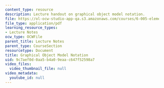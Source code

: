 ```yaml
---
content_type: resource
description: Lecture handout on graphical object model notation.
file: https://ol-ocw-studio-app-qa.s3.amazonaws.com/courses/6-005-elements-of-software-construction-fall-2008/9c7aef0d0aa5b4a09eaac647f52598a7_MIT6_005f08_lec_object_model.pdf
file_type: application/pdf
learning_resource_types:
- Lecture Notes
ocw_type: OCWFile
parent_title: Lecture Notes
parent_type: CourseSection
resourcetype: Document
title: Graphical Object Model Notation
uid: 9c7aef0d-0aa5-b4a0-9eaa-c647f52598a7
video_files:
  video_thumbnail_file: null
video_metadata:
  youtube_id: null
---
```

